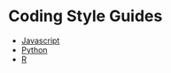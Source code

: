 # Coding Style Guides

* [Javascript](https://github.com/stormpython/style_guides/blob/master/javascript)
* [Python](https://github.com/stormpython/style_guides/tree/master/python)
* [R](https://github.com/stormpython/style_guides/tree/master/r)
